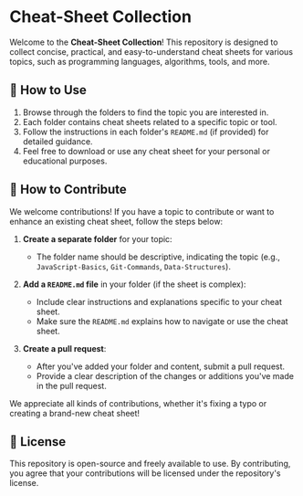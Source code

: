 # Cheat-Sheet Collection

Welcome to the **Cheat-Sheet Collection**! This repository is designed to collect concise, practical, and easy-to-understand cheat sheets for various topics, such as programming languages, algorithms, tools, and more.

## 📖 How to Use
1. Browse through the folders to find the topic you are interested in.
2. Each folder contains cheat sheets related to a specific topic or tool.
3. Follow the instructions in each folder's `README.md` (if provided) for detailed guidance.
4. Feel free to download or use any cheat sheet for your personal or educational purposes.

## 🤝 How to Contribute
We welcome contributions! If you have a topic to contribute or want to enhance an existing cheat sheet, follow the steps below:

1. **Create a separate folder** for your topic:
    - The folder name should be descriptive, indicating the topic (e.g., `JavaScript-Basics`, `Git-Commands`, `Data-Structures`).

2. **Add a `README.md` file** in your folder (if the sheet is complex):
    - Include clear instructions and explanations specific to your cheat sheet.
    - Make sure the `README.md` explains how to navigate or use the cheat sheet.

3. **Create a pull request**:
    - After you've added your folder and content, submit a pull request.
    - Provide a clear description of the changes or additions you've made in the pull request.

We appreciate all kinds of contributions, whether it's fixing a typo or creating a brand-new cheat sheet!

## 📝 License
This repository is open-source and freely available to use. By contributing, you agree that your contributions will be licensed under the repository's license.
